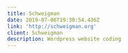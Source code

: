 ```yaml
---
title: Schweigman
date: 2019-07-06T19:30:54.436Z
link: 'http://schweigman.org'
client: Schweigman
description: Wordpress website coding
---
```


